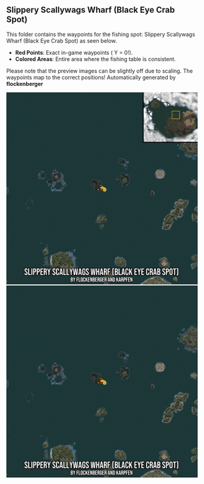 ## Slippery Scallywags Wharf (Black Eye Crab Spot)
This folder contains the waypoints for the fishing spot: Slippery Scallywags Wharf (Black Eye Crab Spot) as seen below.

- **Red Points**: Exact in-game waypoints ( Y = 0!).
- **Colored Areas**: Entire area where the fishing table is consistent.

Please note that the preview images can be slightly off due to scaling. The waypoints map to the correct positions!
Automatically generated by **flockenberger**

<img src="./Preview.webp" width="900"/> <img src="./Preview_Full.webp" width="900"/>